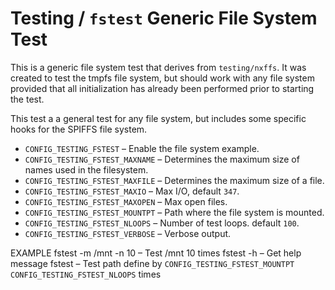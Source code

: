 # Testing / `fstest` Generic File System Test

This is a generic file system test that derives from `testing/nxffs`. It was
created to test the tmpfs file system, but should work with any file system
provided that all initialization has already been performed prior to starting
the test.

This test a a general test for any file system, but includes some specific hooks
for the SPIFFS file system.

- `CONFIG_TESTING_FSTEST` – Enable the file system example.
- `CONFIG_TESTING_FSTEST_MAXNAME` – Determines the maximum size of names used in
  the filesystem.
- `CONFIG_TESTING_FSTEST_MAXFILE` – Determines the maximum size of a file.
- `CONFIG_TESTING_FSTEST_MAXIO` – Max I/O, default `347`.
- `CONFIG_TESTING_FSTEST_MAXOPEN` – Max open files.
- `CONFIG_TESTING_FSTEST_MOUNTPT` – Path where the file system is mounted.
- `CONFIG_TESTING_FSTEST_NLOOPS` – Number of test loops. default `100`.
- `CONFIG_TESTING_FSTEST_VERBOSE` – Verbose output.

EXAMPLE
  fstest -m /mnt -n 10 – Test /mnt 10 times
  fstest -h            – Get help message
  fstest               – Test path define by `CONFIG_TESTING_FSTEST_MOUNTPT`
                         `CONFIG_TESTING_FSTEST_NLOOPS` times

